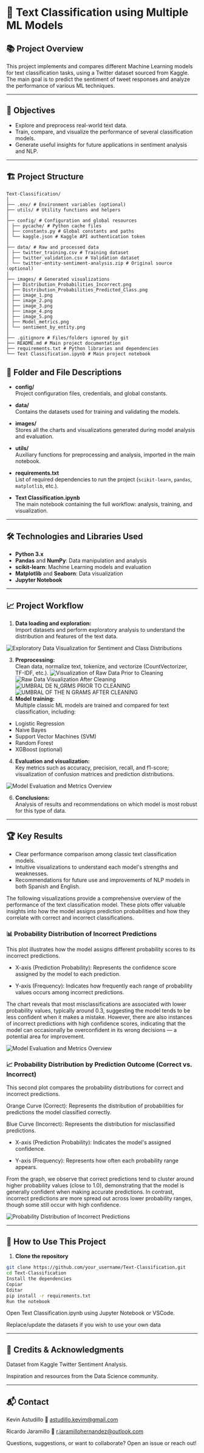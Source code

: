 # 📝 Text Classification using Multiple ML Models

## 📚 Project Overview

This project implements and compares different Machine Learning models for text classification tasks, using a Twitter dataset sourced from Kaggle. The main goal is to predict the sentiment of tweet responses and analyze the performance of various ML techniques.

---

## 🚀 Objectives

- Explore and preprocess real-world text data.
- Train, compare, and visualize the performance of several classification models.
- Generate useful insights for future applications in sentiment analysis and NLP.

---

## 🏗️ Project Structure
```
Text-Classification/
│
├── .env/ # Environment variables (optional)
├── utils/ # Utility functions and helpers
│
├── config/ # Configuration and global resources
│ ├── pycache/ # Python cache files
│ ├── constants.py # Global constants and paths
│ └── kaggle.json # Kaggle API authentication token
│
├── data/ # Raw and processed data
│ ├── twitter_training.csv # Training dataset
│ ├── twitter_validation.csv # Validation dataset
│ └── twitter-entity-sentiment-analysis.zip # Original source (optional)
│
├── images/ # Generated visualizations
│ ├── Distribution_Probabilities_Incorrect.png
│ ├── Distribution_Probabilities_Predicted_Class.png
│ ├── image_1.png
│ ├── image_2.png
│ ├── image_3.png
│ ├── image_4.png
│ ├── image_5.png
│ ├── Model_metrics.png
│ └── sentiment_by_entity.png
│
├── .gitignore # Files/folders ignored by git
├── README.md # Main project documentation
├── requirements.txt # Python libraries and dependencies
└── Text Classification.ipynb # Main project notebook
```


## 🧩 Folder and File Descriptions

- **config/**  
  Project configuration files, credentials, and global constants.

- **data/**  
  Contains the datasets used for training and validating the models.

- **images/**  
  Stores all the charts and visualizations generated during model analysis and evaluation.

- **utils/**  
  Auxiliary functions for preprocessing and analysis, imported in the main notebook.

- **requirements.txt**  
  List of required dependencies to run the project (`scikit-learn`, `pandas`, `matplotlib`, etc.).

- **Text Classification.ipynb**  
  The main notebook containing the full workflow: analysis, training, and visualization.

---

## 🛠️ Technologies and Libraries Used

- **Python 3.x**
- **Pandas** and **NumPy**: Data manipulation and analysis
- **scikit-learn**: Machine Learning models and evaluation
- **Matplotlib** and **Seaborn**: Data visualization
- **Jupyter Notebook**

---

## 📈 Project Workflow

1. **Data loading and exploration:**  
  Import datasets and perform exploratory analysis to understand the distribution and features of the text data.

  ![Exploratory Data Visualization for Sentiment and Class Distributions](utils/images/sentiment_by_entity.png)

3. **Preprocessing:**  
  Clean data, normalize text, tokenize, and vectorize (CountVectorizer, TF-IDF, etc.).
![Visualization of Raw Data Prior to Cleaning](utils/images/image_3.png)
![Raw Data Visualization After Cleaning](utils/images/image_4.png)
![UMBRAL DE N_GRMS PRIOR TO CLEANING](utils/images/image_5.png)
![UMBRAL OF THE N GRAMS AFTER CLEANING](utils/images/image_6.png)
5. **Model training:**  
  Multiple classic ML models are trained and compared for text classification, including:
  - Logistic Regression
  - Naive Bayes
  - Support Vector Machines (SVM)
  - Random Forest
  - XGBoost (optional)

4. **Evaluation and visualization:**  
  Key metrics such as accuracy, precision, recall, and f1-score; visualization of confusion matrices and prediction distributions.

  ![Model Evaluation and Metrics Overview](utils/images/Model_metrics.png)

6. **Conclusions:**  
  Analysis of results and recommendations on which model is most robust for this type of data.

---

## 🏆 Key Results

- Clear performance comparison among classic text classification models.
- Intuitive visualizations to understand each model's strengths and weaknesses.
- Recommendations for future use and improvements of NLP models in both Spanish and English.

 The following visualizations provide a comprehensive overview of the performance of the text classification model. These plots offer valuable insights into how the model assigns prediction probabilities and how they correlate with correct and incorrect classifications.

### 📊 **Probability Distribution of Incorrect Predictions**
This plot illustrates how the model assigns different probability scores to its incorrect predictions.

- X-axis (Prediction Probability): Represents the confidence score assigned by the model to each prediction.

 - Y-axis (Frequency): Indicates how frequently each range of probability values occurs among incorrect predictions.

The chart reveals that most misclassifications are associated with lower probability values, typically around 0.3, suggesting the model tends to be less confident when it makes a mistake. However, there are also instances of incorrect predictions with high confidence scores, indicating that the model can occasionally be overconfident in its wrong decisions — a potential area for improvement.

![Model Evaluation and Metrics Overview](utils/images/Distribution_Probabilities_Incorrect.png)

### 📈 Probability Distribution by Prediction Outcome (Correct vs. Incorrect)

This second plot compares the probability distributions for correct and incorrect predictions.

Orange Curve (Correct): Represents the distribution of probabilities for predictions the model classified correctly.

Blue Curve (Incorrect): Represents the distribution for misclassified predictions.

- X-axis (Prediction Probability): Indicates the model's assigned confidence.

- Y-axis (Frequency): Represents how often each probability range appears.

From the graph, we observe that correct predictions tend to cluster around higher probability values (close to 1.0), demonstrating that the model is generally confident when making accurate predictions. In contrast, incorrect predictions are more spread out across lower probability ranges, though some still occur with high confidence.



![Probability Distribution of Incorrect Predictions](utils/images/Distribution_Probabilities_Predicted_Class.png)

---

## 📂 How to Use This Project

1. **Clone the repository**
  ```bash
  git clone https://github.com/your_username/Text-Classification.git
  cd Text-Classification
  Install the dependencies
  Copiar
  Editar
  pip install -r requirements.txt
  Run the notebook
  ```

Open Text Classification.ipynb using Jupyter Notebook or VSCode.

Replace/update the datasets if you wish to use your own data

---

## 🤝 Credits & Acknowledgments
Dataset from Kaggle Twitter Sentiment Analysis.

Inspiration and resources from the Data Science community.

---

## 📬 Contact

Kevin Astudillo
📧 astudillo.kevim@gmail.com

Ricardo Jaramillo
📧 r.jaramillohernandez@outlook.com

Questions, suggestions, or want to collaborate?
Open an issue or reach out!
